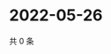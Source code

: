 # 2022-05-26

共 0 条

<!-- BEGIN WEIBO -->
<!-- 最后更新时间 Thu May 26 2022 05:01:13 GMT+0800 (China Standard Time) -->

<!-- END WEIBO -->
